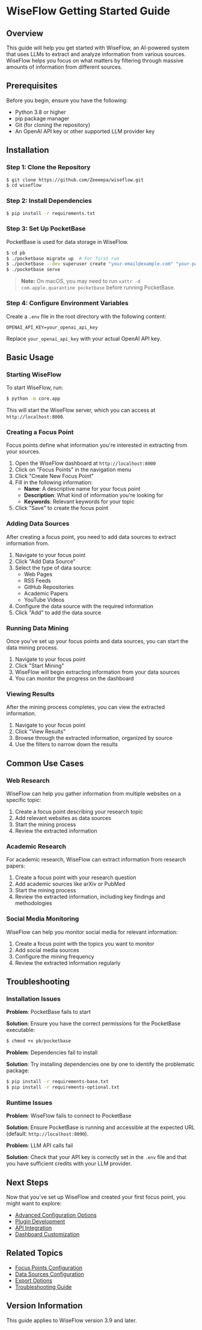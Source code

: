 # WiseFlow Getting Started Guide

## Overview

This guide will help you get started with WiseFlow, an AI-powered system that uses LLMs to extract and analyze information from various sources. WiseFlow helps you focus on what matters by filtering through massive amounts of information from different sources.

## Prerequisites

Before you begin, ensure you have the following:

- Python 3.8 or higher
- pip package manager
- Git (for cloning the repository)
- An OpenAI API key or other supported LLM provider key

## Installation

### Step 1: Clone the Repository

```bash
$ git clone https://github.com/Zeeeepa/wiseflow.git
$ cd wiseflow
```

### Step 2: Install Dependencies

```bash
$ pip install -r requirements.txt
```

### Step 3: Set Up PocketBase

PocketBase is used for data storage in WiseFlow.

```bash
$ cd pb
$ ./pocketbase migrate up  # For first run
$ ./pocketbase --dev superuser create "your-email@example.com" "your-password"
$ ./pocketbase serve
```

> **Note:** On macOS, you may need to run `xattr -d com.apple.quarantine pocketbase` before running PocketBase.

### Step 4: Configure Environment Variables

Create a `.env` file in the root directory with the following content:

```
OPENAI_API_KEY=your_openai_api_key
```

Replace `your_openai_api_key` with your actual OpenAI API key.

## Basic Usage

### Starting WiseFlow

To start WiseFlow, run:

```bash
$ python -m core.app
```

This will start the WiseFlow server, which you can access at `http://localhost:8000`.

### Creating a Focus Point

Focus points define what information you're interested in extracting from your sources.

1. Open the WiseFlow dashboard at `http://localhost:8000`
2. Click on "Focus Points" in the navigation menu
3. Click "Create New Focus Point"
4. Fill in the following information:
   - **Name**: A descriptive name for your focus point
   - **Description**: What kind of information you're looking for
   - **Keywords**: Relevant keywords for your topic
5. Click "Save" to create the focus point

### Adding Data Sources

After creating a focus point, you need to add data sources to extract information from.

1. Navigate to your focus point
2. Click "Add Data Source"
3. Select the type of data source:
   - Web Pages
   - RSS Feeds
   - GitHub Repositories
   - Academic Papers
   - YouTube Videos
4. Configure the data source with the required information
5. Click "Add" to add the data source

### Running Data Mining

Once you've set up your focus points and data sources, you can start the data mining process.

1. Navigate to your focus point
2. Click "Start Mining"
3. WiseFlow will begin extracting information from your data sources
4. You can monitor the progress on the dashboard

### Viewing Results

After the mining process completes, you can view the extracted information.

1. Navigate to your focus point
2. Click "View Results"
3. Browse through the extracted information, organized by source
4. Use the filters to narrow down the results

## Common Use Cases

### Web Research

WiseFlow can help you gather information from multiple websites on a specific topic:

1. Create a focus point describing your research topic
2. Add relevant websites as data sources
3. Start the mining process
4. Review the extracted information

### Academic Research

For academic research, WiseFlow can extract information from research papers:

1. Create a focus point with your research question
2. Add academic sources like arXiv or PubMed
3. Start the mining process
4. Review the extracted information, including key findings and methodologies

### Social Media Monitoring

WiseFlow can help you monitor social media for relevant information:

1. Create a focus point with the topics you want to monitor
2. Add social media sources
3. Configure the mining frequency
4. Review the extracted information regularly

## Troubleshooting

### Installation Issues

**Problem**: PocketBase fails to start

**Solution**: Ensure you have the correct permissions for the PocketBase executable:

```bash
$ chmod +x pb/pocketbase
```

**Problem**: Dependencies fail to install

**Solution**: Try installing dependencies one by one to identify the problematic package:

```bash
$ pip install -r requirements-base.txt
$ pip install -r requirements-optional.txt
```

### Runtime Issues

**Problem**: WiseFlow fails to connect to PocketBase

**Solution**: Ensure PocketBase is running and accessible at the expected URL (default: `http://localhost:8090`).

**Problem**: LLM API calls fail

**Solution**: Check that your API key is correctly set in the `.env` file and that you have sufficient credits with your LLM provider.

## Next Steps

Now that you've set up WiseFlow and created your first focus point, you might want to explore:

- [Advanced Configuration Options](../admin-guide/configuration.md)
- [Plugin Development](../dev-guide/plugins/README.md)
- [API Integration](../dev-guide/api/README.md)
- [Dashboard Customization](../user-guide/dashboard.md)

## Related Topics

- [Focus Points Configuration](../user-guide/focus-points.md)
- [Data Sources Configuration](../user-guide/data-sources.md)
- [Export Options](../user-guide/export.md)
- [Troubleshooting Guide](../user-guide/troubleshooting.md)

## Version Information

This guide applies to WiseFlow version 3.9 and later.


